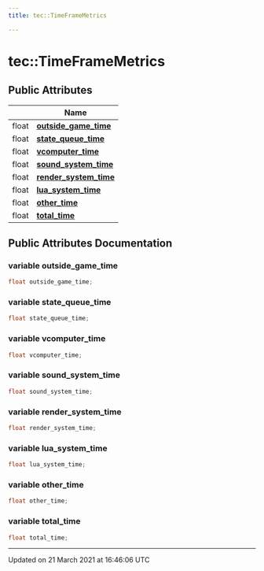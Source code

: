 ```yaml
---
title: tec::TimeFrameMetrics

---
```


# tec::TimeFrameMetrics



## Public Attributes

|                | Name           |
| -------------- | -------------- |
| float | **[outside_game_time](/engine/Classes/structtec_1_1_time_frame_metrics/#variable-outside_game_time)**  |
| float | **[state_queue_time](/engine/Classes/structtec_1_1_time_frame_metrics/#variable-state_queue_time)**  |
| float | **[vcomputer_time](/engine/Classes/structtec_1_1_time_frame_metrics/#variable-vcomputer_time)**  |
| float | **[sound_system_time](/engine/Classes/structtec_1_1_time_frame_metrics/#variable-sound_system_time)**  |
| float | **[render_system_time](/engine/Classes/structtec_1_1_time_frame_metrics/#variable-render_system_time)**  |
| float | **[lua_system_time](/engine/Classes/structtec_1_1_time_frame_metrics/#variable-lua_system_time)**  |
| float | **[other_time](/engine/Classes/structtec_1_1_time_frame_metrics/#variable-other_time)**  |
| float | **[total_time](/engine/Classes/structtec_1_1_time_frame_metrics/#variable-total_time)**  |

## Public Attributes Documentation

### variable outside_game_time

```cpp
float outside_game_time;
```


### variable state_queue_time

```cpp
float state_queue_time;
```


### variable vcomputer_time

```cpp
float vcomputer_time;
```


### variable sound_system_time

```cpp
float sound_system_time;
```


### variable render_system_time

```cpp
float render_system_time;
```


### variable lua_system_time

```cpp
float lua_system_time;
```


### variable other_time

```cpp
float other_time;
```


### variable total_time

```cpp
float total_time;
```


-------------------------------

Updated on 21 March 2021 at 16:46:06 UTC